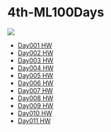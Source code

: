 # 4th-ML100Days

<img src="http://2.bp.blogspot.com/-H2m-BFydExw/Wkc9gJQE8GI/AAAAAAAAcZI/pJhLUIEj9zMe2fmVsQuK2UWFbrVagaongCK4BGAYYCw/s0/%25E6%2588%2590%25E5%258A%259F%25E9%2581%258E%25E7%25A8%258B.png"/>

- <a href="https://github.com/DunkLiao/4th-ML100Days/blob/master/homework/Day_001_HW.ipynb">Day001 HW</a>
- <a href="https://github.com/DunkLiao/4th-ML100Days/blob/master/homework/Day_002_HW.ipynb">Day002 HW</a>
- <a href="https://github.com/DunkLiao/4th-ML100Days/blob/master/homework/Day_003_HW.ipynb">Day003 HW</a>
- <a href="https://github.com/DunkLiao/4th-ML100Days/blob/master/homework/Day_004_HW.ipynb">Day004 HW</a>
- <a href="https://github.com/DunkLiao/4th-ML100Days/blob/master/homework/Day_005_HW.ipynb">Day005 HW</a>
- <a href="https://github.com/DunkLiao/4th-ML100Days/blob/master/homework/Day_006_HW.ipynb">Day006 HW</a>
- <a href="https://github.com/DunkLiao/4th-ML100Days/blob/master/homework/Day_007_HW.ipynb">Day007 HW</a>
- <a href="https://github.com/DunkLiao/4th-ML100Days/blob/master/homework/Day_008_HW.ipynb">Day008 HW</a>
- <a href="https://github.com/DunkLiao/4th-ML100Days/blob/master/homework/Day_009_HW.ipynb">Day009 HW</a>
- <a href="https://github.com/DunkLiao/4th-ML100Days/blob/master/homework/Day_010_HW.ipynb">Day010 HW</a>
- <a href="https://github.com/DunkLiao/4th-ML100Days/blob/master/homework/Day_011_HW.ipynb">Day011 HW</a>
